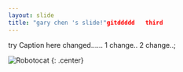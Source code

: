 ```yaml
---
layout: slide
title: "gary chen 's slide!"gitddddd   third
---
```


try Caption here changed......
1 change..
2 change..;

![Robotocat](https://octodex.github.com/images/Robotocat.png)
{: .center}
